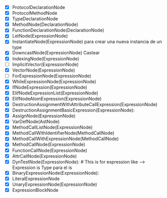 - [x] ProtocolDeclarationNode
- [x]  ProtocolMethodNode
- [x]  TypeDeclarationNode
- [x]   MethodNode(DeclarationNode)
- [x]  FunctionDeclarationNode(DeclarationNode)
- [x] LetNode(ExpressionNode)
- [x]  InstantiateNode(ExpressionNode) para crear una nueva instancia de un type
- [x] DowncastNode(ExpressionNode) Castear
- [x]  IndexingNode(ExpressionNode)
- [ ] ImplicitVector(ExpressionNode)
- [x] VectorNode(ExpressionNode)
- [ ]  ForExpressionNode(ExpressionNode)
- [x]   WhileExpressionNode(ExpressionNode)
- [x]   IfNodeExpression(ExpressionNode)
- [x]   ElifNodeExpressionList(ExpressionNode)
- [x]   ElifNodeAtomExpression(ExpressionNode)
- [x]   DestructionAssignmentWithAttributeCallExpression(ExpressionNode)
- [x]  DestructionAssignmentBasicExpression(ExpressionNode):
- [x] AssignNode(ExpressionNode)
- [x] VarDefNode(AstNode)
- [x] MethodCallListNode(ExpressionNode)
- [x]  MethodCallWithIdentifierNode(MethodCallNode)
- [x] MethodCallWithExpressionNode(MethodCallNode)
- [x]  MethodCallNode(ExpressionNode)
- [x]  FunctionCallNode(ExpressionNode)
- [x] AttrCallNode(ExpressionNode)
- [x]  DynTestNode(ExpressionNode):  # This is for expression like --> Expression is Type para el is
- [x] BinaryExpressionNode(ExpressionNode):
- [x] LiteralExpressionNode
- [x]  UnaryExpressionNode(ExpressionNode)
- [x] ExpressionBlockNode